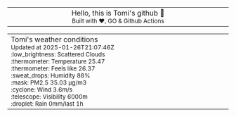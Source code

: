 
<div align="center">
<table>
<tbody>
<td align="center">
<img width="2000" height="0"><br>
Hello, this is Tomi's github 👋<br>
<sup>Built with ❤️, GO & Github Actions</sup><br>
<img width="2000" height="0">
</td>
</tbody>
</table>
</div>
<table>
<tbody>
<td align="left">
<img width="2000" height="0"><br>
Tomi's weather conditions<br>
<sup>Updated at 2025-01-26T21:07:46Z</sup><br>
<sup>:low_brightness: Scattered Clouds</sup><br>
<sup>:thermometer: Temperature 25.47 </sup><br>
<sup>:thermometer: Feels like 26.37</sup><br>
<sup>:sweat_drops: Humidity 88%</sup><br>
<sup>:mask: PM2.5 35.03 μg/m3</sup><br>
<sup>:cyclone: Wind 3.6m/s </sup><br>
<sup>:telescope: Visibility 6000m </sup><br>
<sup>:droplet: Rain 0mm/last 1h </sup><br>
<img width="2000" height="0">
</td>
<td align="left">
<img width="2000" height="0"><br>
<br>
<img width="2000" height="0">
</td>
</tbody>
</table>
</div>
    